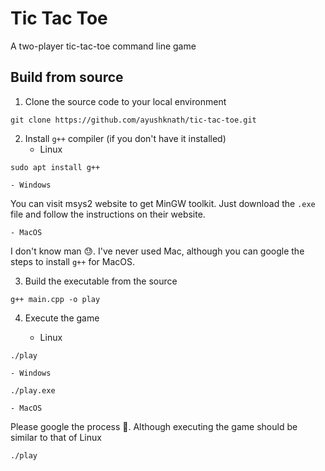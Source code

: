 # Tic Tac Toe

A two-player tic-tac-toe command line game

## Build from source

1. Clone the source code to your local environment
```
git clone https://github.com/ayushknath/tic-tac-toe.git
```

2. Install `g++` compiler (if you don't have it installed)
    - Linux
```
sudo apt install g++
```

    - Windows
You can visit msys2 website to get MinGW toolkit. Just download the `.exe` file and follow the instructions on their website.

    - MacOS
I don't know man 😓. I've never used Mac, although you can google the steps to install `g++` for MacOS.

3. Build the executable from the source

```
g++ main.cpp -o play
```

4. Execute the game

    - Linux
```
./play
```

    - Windows
```
./play.exe
```

    - MacOS
Please google the process 🙏. Although executing the game should be similar to that of Linux
```
./play
```
